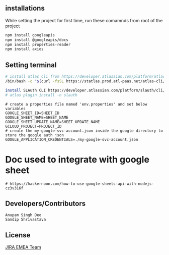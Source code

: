 ## installations
While setting the project for first time, run these comamnds from root of the project
```bash
npm install googleapis
npm install @googleapis/docs
npm install properties-reader
npm install axios
```

## Setting terminal
```bash
# install atlas cli from https://developer.atlassian.com/platform/atlas-cli/users/install/
/bin/bash -c "$(curl -fsSL https://statlas.prod.atl-paas.net/atlas-cli/install.sh)"

install SLAuth CLI https://developer.atlassian.com/platform/slauth/cli/install/
# atlas plugin install -n slauth 
```

```node
# create a properties file named 'env.properties' and set below variables
GOOGLE_SHEET_ID=SHEET_ID
GOOGLE_SHEET_NAME=SHEET_NAME
GOOGLE_SHEET_UPDATE_NAME=SHEET_UPDATE_NAME
GCLOUD_PROJECT=PROJECT_ID
# create the my-google-svc-account.json inside the google directory to store the google auth json
GOOGLE_APPLICATION_CREDENTIALS=./my-google-svc-account.json
```

# Doc used to integrate with google sheet
```ref
# https://hackernoon.com/how-to-use-google-sheets-api-with-nodejs-cz3v316f
```

## Developers/Contributors
```node
Anupam Singh Deo
Sandip Shrivastava
```
## License

[JIRA EMEA Team](www.atlassian.com)